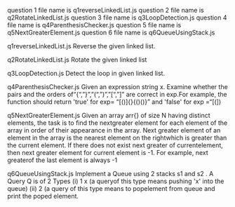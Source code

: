 question 1 file name is q1reverseLinkedList.js
question 2 file name is q2RotateLinkedList.js
question 3 file name is q3LoopDetection.js
question 4 file name is q4ParenthesisChecker.js
question 5 file name is q5NextGreaterElement.js
question 6 file name is q6QueueUsingStack.js

q1reverseLinkedList.js
Reverse the given linked list.

q2RotateLinkedList.js
Rotate the given linked list

q3LoopDetection.js
Detect the loop in given linked list.

q4ParenthesisChecker.js
Given an expression string x. Examine whether the pairs and the orders of“{“,”}”,”(“,”)”,”[“,”]” are correct in exp.For example, the function should return 'true' for exp= “[()]{}{()()}” and 'false' for exp =“[(])

q5NextGreaterElement.js
Given an array arr{} of size N having distinct elements, the task is to find the nextgreater element for each element of the array in order of their appearance in the array.
Next greater element of an element in the array is the nearest element on the rightwhich is greater than the current element. If there does not exist next greater of currentelement, then next greater element for current element is -1. For example, next greaterof the last element is always -1

q6QueueUsingStack.js
Implement a Queue using 2 stacks s1 and s2 . A Query Q is of 2 Types (i) 1 x (a queryof this type means pushing 'x' into the queue) (ii) 2 (a query of this type means to popelement from queue and print the poped element.











